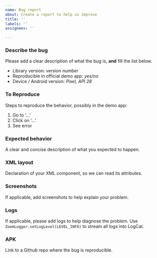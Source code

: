 ```yaml
---
name: Bug report
about: Create a report to help us improve
title: ''
labels: ''
assignees: ''

---
```


### Describe the bug
Please add a clear description of what the bug is, **and** fill the list below.
- Library version: *version number*
- Reproducible in official demo app: *yes/no*
- Device / Android version: *Pixel, API 28*

### To Reproduce
Steps to reproduce the behavior, possibly in the demo app:
1. Go to '...'
2. Click on '...'
3. See error

### Expected behavior
A clear and concise description of what you expected to happen.

### XML layout
Declaration of your XML component, so we can read its attributes.

### Screenshots
If applicable, add screenshots to help explain your problem.

### Logs
If applicable, please add logs to help diagnose the problem.
Use `ZoomLogger.setLogLevel(LEVEL_INFO)` to stream all logs into LogCat.

### APK
Link to a Github repo where the bug is reproducible.

